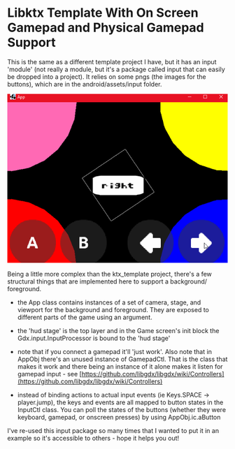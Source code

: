 # Libktx Template With On Screen Gamepad and Physical Gamepad Support

This is the same as a different template project I have, but it has an input 'module' (not really a module, but it's a 
package called input that can easily be dropped into a project). It relies on some pngs (the images for the buttons), which 
are in the android/assets/input folder.

![gampad.gif](.github/gamepad.gif?raw=true)

Being a little more complex than the ktx_template project, there's a few structural things that are implemented here to 
support a background/ foreground.

- the App class contains instances of a set of camera, stage, and viewport for the background and foreground. They are exposed to different 
parts of the game using an argument.

- the 'hud stage' is the top layer and in the Game screen's init block the Gdx.input.InputProcessor is bound to the 'hud stage'

- note that if you connect a gamepad it'll 'just work'. Also note that in AppObj there's an unused instance of GamepadCtl. 
That is the class that makes it work and there being an instance of it alone makes it listen for gamepad input - see 
[https://github.com/libgdx/libgdx/wiki/Controllers](https://github.com/libgdx/libgdx/wiki/Controllers)

- instead of binding actions to actual input events (ie Keys.SPACE -> player.jump), the keys and events are all mapped to 
button states in the InputCtl class. You can poll the states of the buttons (whether they were keyboard, gamepad, or onscreen 
presses) by using AppObj.ic.aButton

I've re-used this input package so many times that I wanted to put it in an example so it's accessible to others - hope it 
helps you out!
